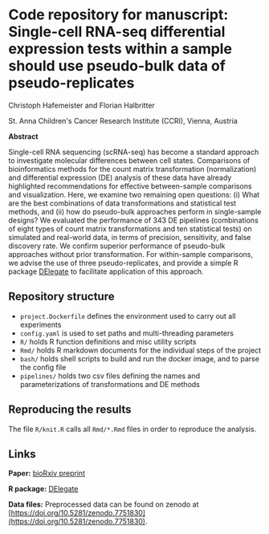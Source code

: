 # Code repository for manuscript: Single-cell RNA-seq differential expression tests within a sample should use pseudo-bulk data of pseudo-replicates

Christoph Hafemeister and Florian Halbritter

St. Anna Children's Cancer Research Institute (CCRI), Vienna, Austria

**Abstract**

Single-cell RNA sequencing (scRNA-seq) has become a standard approach to investigate molecular differences between cell states. Comparisons of bioinformatics methods for the count matrix transformation (normalization) and differential expression (DE) analysis of these data have already highlighted recommendations for effective between-sample comparisons and visualization. Here, we examine two remaining open questions: (i) What are the best combinations of data transformations and statistical test methods, and (ii) how do pseudo-bulk approaches perform in single-sample designs? We evaluated the performance of 343 DE pipelines (combinations of eight types of count matrix transformations and ten statistical tests) on simulated and real-world data, in terms of precision, sensitivity, and false discovery rate. We confirm superior performance of pseudo-bulk approaches without prior transformation. For within-sample comparisons, we advise the use of three pseudo-replicates, and provide a simple R package [DElegate](https://github.com/cancerbits/DElegate) to facilitate application of this approach.

## Repository structure

* `project.Dockerfile` defines the environment used to carry out all experiments
* `config.yaml` is used to set paths and multi-threading parameters
* `R/` holds R function definitions and misc utility scripts
* `Rmd/` holds R markdown documents for the individual steps of the project
* `bash/` holds shell scripts to build and run the docker image, and to parse the config file
* `pipelines/` holds two csv files defining the names and parameterizations of transformations and DE methods

## Reproducing the results

The file `R/knit.R` calls all `Rmd/*.Rmd` files in order to reproduce the analysis.

## Links

**Paper:** [bioRxiv preprint](https://doi.org/10.1101/2023.03.28.534443)

**R package:** [DElegate](https://github.com/cancerbits/DElegate)

**Data files:** Preprocessed data can be found on zenodo at [https://doi.org/10.5281/zenodo.7751830](https://doi.org/10.5281/zenodo.7751830).
